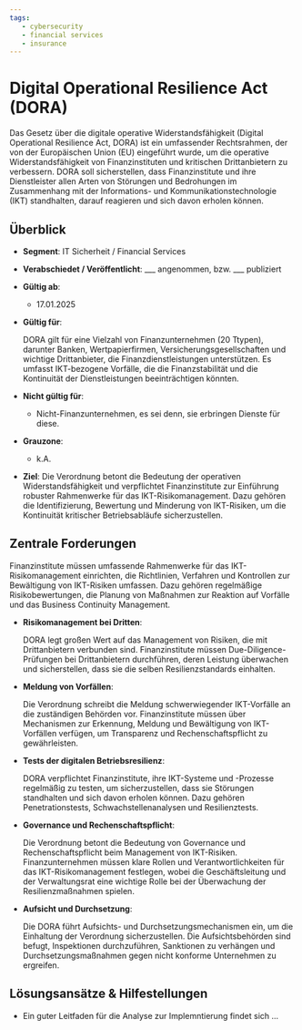 ```yaml
---
tags:
   - cybersecurity
   - financial services
   - insurance
---
```


# Digital Operational Resilience Act (DORA)

Das Gesetz über die digitale operative Widerstandsfähigkeit (Digital Operational Resilience Act, DORA) ist ein umfassender Rechtsrahmen, der von der Europäischen Union (EU) eingeführt wurde, um die operative Widerstandsfähigkeit von Finanzinstituten und kritischen Drittanbietern zu verbessern. DORA soll sicherstellen, dass Finanzinstitute und ihre Dienstleister allen Arten von Störungen und Bedrohungen im Zusammenhang mit der Informations- und Kommunikationstechnologie (IKT) standhalten, darauf reagieren und sich davon erholen können.

## Überblick

* **Segment**: IT Sicherheit / Financial Services

* **Verabschiedet / Veröffentlicht**: ___ angenommen, bzw. ___ publiziert

* **Gültig ab**:
  * 17.01.2025
  
* **Gültig für**:
  
  DORA gilt für eine Vielzahl von Finanzunternehmen (20 Ttypen), darunter Banken, Wertpapierfirmen, Versicherungsgesellschaften und wichtige Drittanbieter, die Finanzdienstleistungen unterstützen. Es umfasst IKT-bezogene Vorfälle, die die Finanzstabilität und die Kontinuität der Dienstleistungen beeinträchtigen könnten.
  
* **Nicht gültig für**:
  * Nicht-Finanzunternehmen, es sei denn, sie erbringen Dienste für diese.
  
* **Grauzone**:
  * k.A.
  
* **Ziel**:
  Die Verordnung betont die Bedeutung der operativen Widerstandsfähigkeit und verpflichtet Finanzinstitute zur Einführung robuster Rahmenwerke für das IKT-Risikomanagement. Dazu gehören die Identifizierung, Bewertung und Minderung von IKT-Risiken, um die Kontinuität kritischer Betriebsabläufe sicherzustellen.



## Zentrale Forderungen

Finanzinstitute müssen umfassende Rahmenwerke für das IKT-Risikomanagement einrichten, die Richtlinien, Verfahren und Kontrollen zur Bewältigung von IKT-Risiken umfassen. Dazu gehören regelmäßige Risikobewertungen, die Planung von Maßnahmen zur Reaktion auf Vorfälle und das Business Continuity Management.

* **Risikomanagement bei Dritten**:

  DORA legt großen Wert auf das Management von Risiken, die mit Drittanbietern verbunden sind. Finanzinstitute müssen Due-Diligence-Prüfungen bei Drittanbietern durchführen, deren Leistung überwachen und sicherstellen, dass sie die selben Resilienzstandards einhalten.

* **Meldung von Vorfällen**:

  Die Verordnung schreibt die Meldung schwerwiegender IKT-Vorfälle an die zuständigen Behörden vor. Finanzinstitute müssen über Mechanismen zur Erkennung, Meldung und Bewältigung von IKT-Vorfällen verfügen, um Transparenz und Rechenschaftspflicht zu gewährleisten.

* **Tests der digitalen Betriebsresilienz**:

  DORA verpflichtet Finanzinstitute, ihre IKT-Systeme und -Prozesse regelmäßig zu testen, um sicherzustellen, dass sie Störungen standhalten und sich davon erholen können. Dazu gehören Penetrationstests, Schwachstellenanalysen und Resilienztests.

* **Governance und Rechenschaftspflicht**:

  Die Verordnung betont die Bedeutung von Governance und Rechenschaftspflicht beim Management von IKT-Risiken. Finanzunternehmen müssen klare Rollen und Verantwortlichkeiten für das IKT-Risikomanagement festlegen, wobei die Geschäftsleitung und der Verwaltungsrat eine wichtige Rolle bei der Überwachung der Resilienzmaßnahmen spielen.

* **Aufsicht und Durchsetzung**:

  Die DORA führt Aufsichts- und Durchsetzungsmechanismen ein, um die Einhaltung der Verordnung sicherzustellen. Die Aufsichtsbehörden sind befugt, Inspektionen durchzuführen, Sanktionen zu verhängen und Durchsetzungsmaßnahmen gegen nicht konforme Unternehmen zu ergreifen.



## Lösungsansätze & Hilfestellungen

* Ein guter Leitfaden für die Analyse zur Implemntierung findet sich ...
